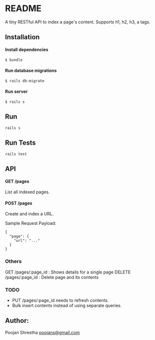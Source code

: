 # README

A tiny RESTful API to index a page's content. Supports h1, h2, h3, a tags.


## Installation

#### Install dependencies
```
$ bundle
```

#### Run database migrations
```
$ rails db:migrate
```

#### Run server
```
$ rails s
```

## Run

```
rails s
```

## Run Tests

```
rails test
```

## API

#### GET /pages

List all indexed pages.


#### POST /pages

Create and index a URL.

Sample Request Payload:
```
{
  "page": {
    "url": "..."
  }
}
```

### Others

GET /pages/:page_id : Shows details for a single page
DELETE /pages/:page_id : Delete page and its contents

### TODO

* PUT /pages/:page_id needs to refresh contents.
* Bulk insert contents instead of using separate queries.


## Author:

Poojan Shrestha <poojans@gmail.com>
